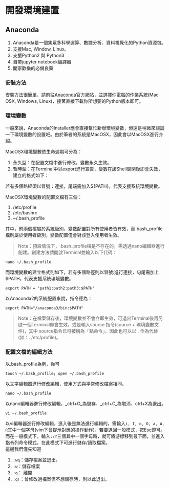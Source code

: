 # 開發環境建置

## Anaconda

1. Anaconda是一個集眾多科學運算、數據分析、資料視覺化的Python資源包。
2. 支援Mac, Window, Linux。
3. 支援Python2 與 Python3
4. 自帶jupyter notebook編譯器
5. 闔家歡樂的必備良藥

### 安裝方法

安裝方法很簡單，請前往[Anaconda](https://www.anaconda.com/download/#macos)官方網站，並選擇你電腦的作業系統\(Mac OSX, Windows, Linux\)，接著直接下載你所想要的Python版本即可。

### 環境變數

一般來說，Anaconda的Installer應會直接幫忙新增環境變數，但還是稍微來談論一下環境變數的設置吧。由於筆者的系統是MacOSX，因此會以MacOSX進行介紹。  
  
MacOSX環境變數依生命週期可分為：  
1. 永久型：在配置文檔中進行修改，變數永久生效。  
2. 暫時型：在Terminal中以export進行宣告，變數在該Shell關閉後即會失效，建立的格式如下：

若有多個路經須以冒號：連接，尾端需加入${PATH}，代表支援系統環境變數。

MacOSX環境變數的配置文檔有三個：  
1. /etc/profile  
2. /etc/bashrc  
3. ~/.bash\_profile  
  
其中，前兩個檔屬於系統級別，變數配置對所有使用者皆有效，而.bash\_profile檔則屬於使用者級別，變數配置僅會對該登入使用者生效。

> Note：預設情況下，.bash\_profile檔是不存在的，需透過nano編輯器進行創建。創建方法請開啟Terminal並輸入以下代碼：

```text
nano ~/.bash_profile
```

而環境變數的建立格式則如下，若有多個路徑則以冒號:進行連接，句尾需加上$PATH，代表支援系統環境變數。

```text
export PATH = "path1:path2:path3:$PATH"
```

以Anaconda2的系統配置來說，指令應為：

```text
export PATH="/anaconda3/bin:$PATH"
```

> Note：在檔案儲存後，環境變數並不會立即生效，可退出Terminal後再另啟一個Terminal即會生效。或是輸入source 指令\(source + 環境變數文件\)，其中 source指令已可被稱為「點命令」，因此也可以以 . 作為代替\(如：. /etc/profile\)。

### 配置文檔的編緝方法

以.bash\_profile為例，你可

```text
touch ~/.bash_profile; open ~/.bash_profile
```

以文字編輯器進行修改編輯，使用方式與平常修改檔案相同。

```text
nano ~/.bash_profile
```

以nano編輯器進行修改編輯，_ctrl+O_為儲存、_ctrl+C_為取消、ctrl+X為退出。

```text
vi ~/.bash_profile
```

以vi編輯器進行修改編輯，進入後是無法進行編輯的，需輸入`i, I, o, O, a, A, R`其中一個字母\(vim下會提示對應的操作動作\)，若要退回一般模式，按Esc即可。而在一般模式下，輸入`:/?`三個其中一個字母時，就可將游標移到最下面，並進入指令列命令模式，在此模式下可進行儲存/讀取檔案。  
這邊我們僅先知道  
1. `:wq`：儲存檔案並退出。  
2. `:w`：儲存檔案  
3. `:q`： 離開  
4. `:q!`：曾修改過檔案但不想儲存時，則以此退出。

  




